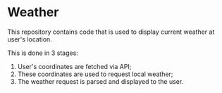 # Weather

This repository contains code that is used to display current weather at user's location.

This is done in 3 stages:

1. User's coordinates are fetched via API;
2. These coordinates are used to request local weather;
3. The weather request is parsed and displayed to the user.